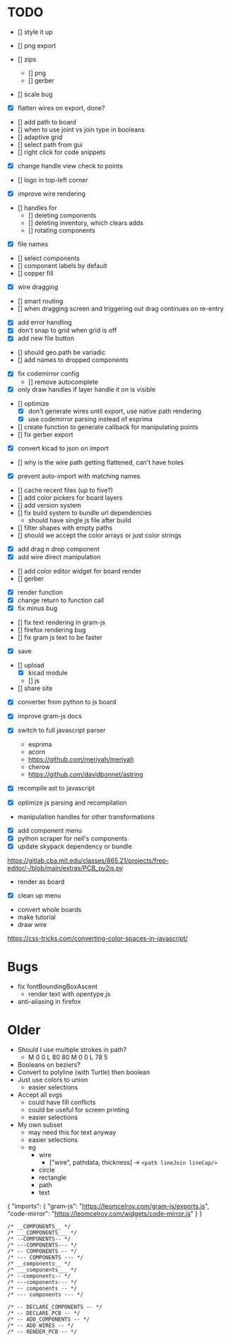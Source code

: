 # TODO
- [] style it up
- [] png export

- [] zips 
	- [] png
	- [] gerber
- [] scale bug
- [x] flatten wires on export, done?
- [] add path to board
- [] when to use joint vs join type in booleans
- [] adaptive grid
- [] select path from gui
- [] right click for code snippets
- [x] change handle view check to points
- [] logo in top-left corner
- [x] improve wire rendering
- [] handles for
	- [] deleting components
	- [] deleting inventory, which clears adds
	- [] rotating components
- [x] file names
- [] select components
- [] component labels by default 
- [] copper fill
- [x] wire dragging
- [] smart routing
- [] when dragging screen and triggering out drag continues on re-entry
- [x] add error handling
- [x] don't snap to grid when grid is off
- [x] add new file button
- [] should geo.path be variadic
- [] add names to dropped components
- [x] fix codemirror config
	- [] remove autocomplete
- [x] only draw handles if layer handle it on is visible
- [] optimize
	- [x] don't generate wires until export, use native path rendering
	- [x] use codemirror parsing instead of esprima
- [] create function to generate callback for manipulating points
- [] fix gerber export
- [x] convert kicad to json on import
- [] why is the wire path getting flattened, can't have holes
- [x] prevent auto-import with matching names
- [] cache recent files (up to five?)
- [] add color pickers for board layers
- [] add version system
- [] fix build system to bundle url dependencies
	- should have single js file after build
- [] filter shapes with empty paths
- [] should we accept the color arrays or just color strings
- [x] add drag n drop component
- [x] add wire direct manipulation
- [] add color editor widget for board render
- [] gerber
- [x] render function
- [x] change return to function call
- [x] fix minus bug
- [] fix text rendering in gram-js
- [] firefox rendering bug
- [] fix gram js text to be faster
- [x] save
- [] upload
	- [x] kicad module
	- [] js
- [] share site
- [x] converter from python to js board
- [x] improve gram-js docs

- [x] switch to full javascript parser
	- esprima
	- acorn
	- https://github.com/meriyah/meriyah
	- cherow
	- https://github.com/davidbonnet/astring
	
- [x] recompile ast to javascript
- [x] optimize js parsing and recompilation
- manipulation handles for other transformations
- [x] add component menu
- [x] python scraper for neil's components
- [x] update skypack dependency or bundle

https://gitlab.cba.mit.edu/classes/865.21/projects/frep-editor/-/blob/main/extras/PCB_py2js.py

- render as board
- [x] clean up menu
- convert whole boards
- make tutorial
- draw wire

https://css-tricks.com/converting-color-spaces-in-javascript/

# Bugs

- fix fontBoundingBoxAscent
	- render text with opentype.js
- anti-aliasing in firefox


# Older

- Should I use multiple strokes in path?
	- M 0 0 L 80 80 M 0 0 L 78 5
- Booleans on beziers?
- Convert to polyline (with Turtle) then boolean
- Just use colors to union
	- easier selections
- Accept all svgs
	- could have fill conflicts
	- could be useful for screen printing
	- easier selections
- My own subset
	- may need this for text anyway
	- easier selections
	- eg
		- wire
			- ["wire", pathdata, thickness] -> `<path lineJoin lineCap/>`
		- circle
		- rectangle
		- path
		- text



{
   "imports": {
        "gram-js": "https://leomcelroy.com/gram-js/exports.js",
        "code-mirror": "https://leomcelroy.com/widgets/code-mirror.js"
   }
}

```
/* __COMPONENTS__ */
/* ___COMPONENTS___ */
/* --COMPONENTS-- */
/* ---COMPONENTS--- */
/* -- COMPONENTS -- */
/* --- COMPONENTS --- */
/* __components__ */
/* ___components___ */
/* --components-- */
/* ---components--- */
/* -- components -- */
/* --- components --- */
```


```
/* -- DECLARE_COMPONENTS -- */
/* -- DECLARE_PCB -- */
/* -- ADD_COMPONENTS -- */
/* -- ADD_WIRES -- */
/* -- RENDER_PCB -- */

```
